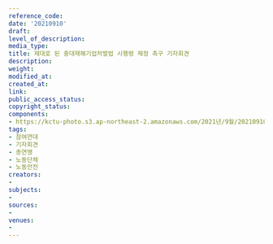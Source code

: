 ```yaml
---
reference_code: 
date: '20210910'
draft: 
level_of_description: 
media_type: 
title: 제대로 된 중대재해기업처벌법 시행령 제정 촉구 기자회견
description: 
weight: 
modified_at: 
created_at: 
link: 
public_access_status: 
copyright_status: 
components:
- https://kctu-photo.s3.ap-northeast-2.amazonaws.com/2021년/9월/20210910-제대로+된+중대재해기업처벌법+시행령+제정+촉구+기자회견_참여연대_기자회견_총연맹_노동단체_노동안전/404094_61729_1631.jpg
tags:
- 참여연대
- 기자회견
- 총연맹
- 노동단체
- 노동안전
creators:
- 
subjects:
- 
sources:
- 
venues:
- 
---
```

